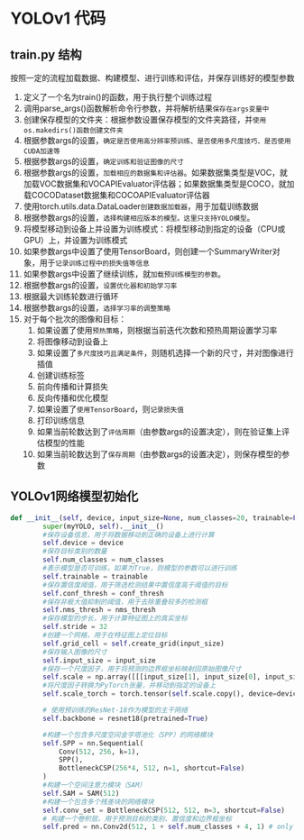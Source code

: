 ﻿# YOLOv1 代码

## train.py 结构
按照一定的流程加载数据、构建模型、进行训练和评估，并保存训练好的模型参数
1. 定义了一个名为train()的函数，用于执行整个训练过程
2. 调用parse_args()函数解析命令行参数，并将解析结果`保存在args变量中`
3. 创建保存模型的文件夹：根据参数设置保存模型的文件夹路径，并`使用os.makedirs()函数创建文件夹`
4. 根据参数args的设置，`确定是否使用高分辨率预训练、是否使用多尺度技巧、是否使用CUDA加速等`
5. 根据参数args的设置，`确定训练和验证图像的尺寸`
6. 根据参数args的设置，`加载相应的数据集和评估器`。如果数据集类型是VOC，就加载VOC数据集和VOCAPIEvaluator评估器；如果数据集类型是COCO，就加载COCODataset数据集和COCOAPIEvaluator评估器
7. 使用torch.utils.data.DataLoader`创建数据加载器`，用于加载训练数据
8. 根据参数args的设置，`选择构建相应版本的模型。这里只支持YOLO模型`。
9. 将模型移动到设备上并设置为训练模式：将模型移动到指定的设备（CPU或GPU）上，并设置为训练模式
10. 如果参数args中设置了使用TensorBoard，则创建一个SummaryWriter对象，用于`记录训练过程中的损失值等信息`
11. 如果参数args中设置了继续训练，就`加载预训练模型的参数`。
12. 根据参数args的设置，`设置优化器和初始学习率`
13. 根据最大训练轮数进行循环
14. 根据参数args的设置，`选择学习率的调整策略`
15. 对于每个批次的图像和目标：
    1. 如果设置了使用`预热策略`，则根据当前迭代次数和预热周期设置学习率
    2. 将图像移动到设备上
    3. 如果设置了`多尺度技巧且满足条件`，则随机选择一个新的尺寸，并对图像进行插值
    4. 创建训练标签
    5. 前向传播和计算损失
    6. 反向传播和优化模型
    7. 如果设置了`使用TensorBoard`，则`记录损失值`
    8. 打印训练信息
    9. 如果当前轮数达到了`评估周期`（由参数args的设置决定），则在验证集上评估模型的性能
    10. 如果当前轮数达到了`保存周期`（由参数args的设置决定），则保存模型的参数
## YOLOv1网络模型初始化
```python
def __init__(self, device, input_size=None, num_classes=20, trainable=False, conf_thresh=0.01, nms_thresh=0.5, hr=False):
        super(myYOLO, self).__init__()
        #保存设备信息，用于将数据移动到正确的设备上进行计算
        self.device = device
        #保存目标类别的数量
        self.num_classes = num_classes
        #表示模型是否可训练，如果为True，则模型的参数可以进行训练
        self.trainable = trainable 
        #保存置信度阈值，用于筛选检测结果中置信度高于阈值的目标
        self.conf_thresh = conf_thresh
        #保存非极大值抑制的阈值，用于去除重叠较多的检测框
        self.nms_thresh = nms_thresh
        #保存模型的步长，用于计算特征图上的真实坐标
        self.stride = 32
        #创建一个网格，用于在特征图上定位目标
        self.grid_cell = self.create_grid(input_size)
        #保存输入图像的尺寸
        self.input_size = input_size
        #保存一个尺度因子，用于将预测的边界框坐标映射回原始图像尺寸
        self.scale = np.array([[[input_size[1], input_size[0], input_size[1], input_size[0]]]]) # shape: [1, 1, 4]
        #将尺度因子转换为PyTorch张量，并移动到指定的设备上
        self.scale_torch = torch.tensor(self.scale.copy(), device=device).float()

        # 使用预训练的ResNet-18作为模型的主干网络
        self.backbone = resnet18(pretrained=True)

        #构建一个包含多尺度空间金字塔池化（SPP）的网络模块
        self.SPP = nn.Sequential(
            Conv(512, 256, k=1),
            SPP(),
            BottleneckCSP(256*4, 512, n=1, shortcut=False)
        )
        #构建一个空间注意力模块（SAM）
        self.SAM = SAM(512) 
        #构建一个包含多个残差块的网络模块
        self.conv_set = BottleneckCSP(512, 512, n=3, shortcut=False)
        # 构建一个卷积层，用于预测目标的类别、置信度和边界框坐标
        self.pred = nn.Conv2d(512, 1 + self.num_classes + 4, 1) # only one box
```